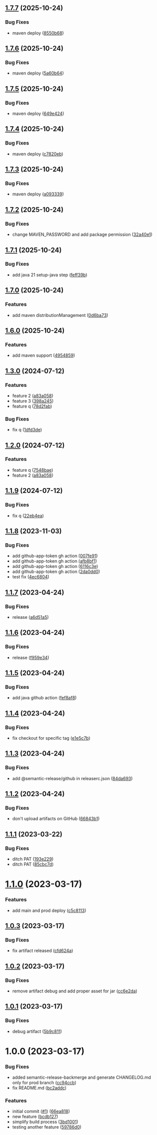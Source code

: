## [1.7.7](https://github.com/sfat/semantic-release-spring-boot-playground/compare/1.7.6...1.7.7) (2025-10-24)

### Bug Fixes

* maven deploy ([8550b68](https://github.com/sfat/semantic-release-spring-boot-playground/commit/8550b68c97cecfc8d5dbcbe4c433877f83f447ef))

## [1.7.6](https://github.com/sfat/semantic-release-spring-boot-playground/compare/1.7.5...1.7.6) (2025-10-24)

### Bug Fixes

* maven deploy ([5a60b64](https://github.com/sfat/semantic-release-spring-boot-playground/commit/5a60b64a8fba7b7ded8525730e5bbab95ec901a4))

## [1.7.5](https://github.com/sfat/semantic-release-spring-boot-playground/compare/1.7.4...1.7.5) (2025-10-24)

### Bug Fixes

* maven deploy ([649e424](https://github.com/sfat/semantic-release-spring-boot-playground/commit/649e42461d0496e19d4b7c97bcce028f62914a46))

## [1.7.4](https://github.com/sfat/semantic-release-spring-boot-playground/compare/1.7.3...1.7.4) (2025-10-24)

### Bug Fixes

* maven deploy ([c7820eb](https://github.com/sfat/semantic-release-spring-boot-playground/commit/c7820eb42e7b09b0535219ad5f3ce4f1ef49fe4a))

## [1.7.3](https://github.com/sfat/semantic-release-spring-boot-playground/compare/1.7.2...1.7.3) (2025-10-24)

### Bug Fixes

* maven deploy ([a093339](https://github.com/sfat/semantic-release-spring-boot-playground/commit/a093339929a5ccb12a7ac7f23d046cd6999a51c6))

## [1.7.2](https://github.com/sfat/semantic-release-spring-boot-playground/compare/1.7.1...1.7.2) (2025-10-24)

### Bug Fixes

* change MAVEN_PASSWORD and add package permission ([32a40e1](https://github.com/sfat/semantic-release-spring-boot-playground/commit/32a40e1a113fcd99e8144274dd8d07b847fa9e3b))

## [1.7.1](https://github.com/sfat/semantic-release-spring-boot-playground/compare/1.7.0...1.7.1) (2025-10-24)

### Bug Fixes

* add java 21 setup-java step ([feff39b](https://github.com/sfat/semantic-release-spring-boot-playground/commit/feff39b75e4af4c7faa3e8fdcc2f19dca856c0b7))

## [1.7.0](https://github.com/sfat/semantic-release-spring-boot-playground/compare/1.6.0...1.7.0) (2025-10-24)

### Features

* add maven distributionManagement ([0d6ba73](https://github.com/sfat/semantic-release-spring-boot-playground/commit/0d6ba73bb6b6a5efd8169d83a10a0b2d7814d699))

## [1.6.0](https://github.com/sfat/semantic-release-spring-boot-playground/compare/1.5.0...1.6.0) (2025-10-24)

### Features

* add maven support ([4954859](https://github.com/sfat/semantic-release-spring-boot-playground/commit/4954859f04e50ca7bc05f651ee381526111eee83))

## [1.3.0](https://github.com/sfat/semantic-release-spring-boot-playground/compare/1.2.0...1.3.0) (2024-07-12)


### Features

* feature 2 ([a83a058](https://github.com/sfat/semantic-release-spring-boot-playground/commit/a83a058726206177e67fab67a0d16cee72a30f35))
* feature 3 ([398a245](https://github.com/sfat/semantic-release-spring-boot-playground/commit/398a2456dc436dccd212f92667e9de427ac96f4c))
* feature q ([78d2fab](https://github.com/sfat/semantic-release-spring-boot-playground/commit/78d2fab5dfba5a4c45969a806545b99b0cf778de))

### Bug Fixes

* fix q ([1dfd3de](https://github.com/sfat/semantic-release-spring-boot-playground/commit/1dfd3dec379e1ba0279f03e54062060bfcdf66c1))

## [1.2.0](https://github.com/sfat/semantic-release-spring-boot-playground/compare/1.1.9...1.2.0) (2024-07-12)

### Features

* feature q ([7548bae](https://github.com/sfat/semantic-release-spring-boot-playground/commit/7548baed0364817db0cdbcb8e9e0c28dac9ab1d7))
* feature 2 ([a83a058](https://github.com/sfat/semantic-release-spring-boot-playground/commit/a83a058726206177e67fab67a0d16cee72a30f35))

## [1.1.9](https://github.com/sfat/semantic-release-spring-boot-playground/compare/1.1.8...1.1.9) (2024-07-12)

### Bug Fixes

* fix q ([22eb4ea](https://github.com/sfat/semantic-release-spring-boot-playground/commit/22eb4ea1fce174ee2ea512234820c86cd5b48f60))

## [1.1.8](https://github.com/sfat/semantic-release-spring-boot-playground/compare/1.1.7...1.1.8) (2023-11-03)


### Bug Fixes

* add github-app-token gh action ([007fe91](https://github.com/sfat/semantic-release-spring-boot-playground/commit/007fe910c5da3be7402f8a6fbf1bec575a54d420))
* add github-app-token gh action ([afb8bf1](https://github.com/sfat/semantic-release-spring-boot-playground/commit/afb8bf1b59d1b45280631cb9178a40910e9f878a))
* add github-app-token gh action ([6116c3e](https://github.com/sfat/semantic-release-spring-boot-playground/commit/6116c3e9689b2a3cf3251f7fd04d1830e87419f4))
* add github-app-token gh action ([2da0dd0](https://github.com/sfat/semantic-release-spring-boot-playground/commit/2da0dd0cadc54b16a54fe0441b52c0ed6e8f05db))
* test fix ([4ec6804](https://github.com/sfat/semantic-release-spring-boot-playground/commit/4ec68044e62839e7d311e032285e88b14dc7cb94))

## [1.1.7](https://github.com/sfat/semantic-release-spring-boot-playground/compare/1.1.6...1.1.7) (2023-04-24)


### Bug Fixes

* release ([a6d51a5](https://github.com/sfat/semantic-release-spring-boot-playground/commit/a6d51a5c6cb5434bc2597beff2da6f34d55ddf1e))

## [1.1.6](https://github.com/sfat/semantic-release-spring-boot-playground/compare/1.1.5...1.1.6) (2023-04-24)


### Bug Fixes

* release ([f959e34](https://github.com/sfat/semantic-release-spring-boot-playground/commit/f959e3439b33a7fb010349eff16a3fe22ac97829))

## [1.1.5](https://github.com/sfat/semantic-release-spring-boot-playground/compare/1.1.4...1.1.5) (2023-04-24)


### Bug Fixes

* add java github action ([fef8af8](https://github.com/sfat/semantic-release-spring-boot-playground/commit/fef8af843f9ace191ea48c7e766b4852b45b8340))

## [1.1.4](https://github.com/sfat/semantic-release-spring-boot-playground/compare/1.1.3...1.1.4) (2023-04-24)


### Bug Fixes

* fix checkout for specific tag ([e1e5c7b](https://github.com/sfat/semantic-release-spring-boot-playground/commit/e1e5c7b85b30239eced4add5ac32023757fae9ed))

## [1.1.3](https://github.com/sfat/semantic-release-spring-boot-playground/compare/1.1.2...1.1.3) (2023-04-24)


### Bug Fixes

* add @semantic-release/github in releaserc.json ([84da693](https://github.com/sfat/semantic-release-spring-boot-playground/commit/84da693aa002d951522772bc574e426ebcd1d797))

## [1.1.2](https://github.com/sfat/semantic-release-spring-boot-playground/compare/1.1.1...1.1.2) (2023-04-24)


### Bug Fixes

* don't upload artifacts on GitHub ([66843b1](https://github.com/sfat/semantic-release-spring-boot-playground/commit/66843b1ab55a51e4017fb78f76443e0cf64b38f6))

## [1.1.1](https://github.com/sfat/semantic-release-spring-boot-playground/compare/1.1.0...1.1.1) (2023-03-22)


### Bug Fixes

* ditch PAT ([193e229](https://github.com/sfat/semantic-release-spring-boot-playground/commit/193e229925d409db5fac4edeeab0bbc33cba01dd))
* ditch PAT ([85cbc7d](https://github.com/sfat/semantic-release-spring-boot-playground/commit/85cbc7d70cf0136f9ca10fe78172d9161b397488))

# [1.1.0](https://github.com/sfat/semantic-release-spring-boot-playground/compare/1.0.3...1.1.0) (2023-03-17)


### Features

* add main and prod deploy ([c5c8113](https://github.com/sfat/semantic-release-spring-boot-playground/commit/c5c811348ec75b829df8d15bd8d8850ef56bc7ac))

## [1.0.3](https://github.com/sfat/semantic-release-spring-boot-playground/compare/1.0.2...1.0.3) (2023-03-17)


### Bug Fixes

* fix artifact released ([cfd624a](https://github.com/sfat/semantic-release-spring-boot-playground/commit/cfd624a2fc70351788773bd29bb79eec02757e04))

## [1.0.2](https://github.com/sfat/semantic-release-spring-boot-playground/compare/1.0.1...1.0.2) (2023-03-17)


### Bug Fixes

* remove artifact debug and add proper asset for jar ([cc6e2da](https://github.com/sfat/semantic-release-spring-boot-playground/commit/cc6e2da78c90dc8c2c58d34872f76d5c424d8567))

## [1.0.1](https://github.com/sfat/semantic-release-spring-boot-playground/compare/1.0.0...1.0.1) (2023-03-17)


### Bug Fixes

* debug artifact ([5b9c811](https://github.com/sfat/semantic-release-spring-boot-playground/commit/5b9c81120c4a9e9cec258d6841cb306b45d8ddfa))

# 1.0.0 (2023-03-17)


### Bug Fixes

* added semantic-release-backmerge and generate CHANGELOG.md only for prod branch ([cc94ccb](https://github.com/sfat/semantic-release-spring-boot-playground/commit/cc94ccbe09a2ab894ddcbbf9a8d599af6022654a))
* fix README.md ([bc2addc](https://github.com/sfat/semantic-release-spring-boot-playground/commit/bc2addce793045ebe2bf47bb2ab2e1e768492959))


### Features

* initial commit ([#1](https://github.com/sfat/semantic-release-spring-boot-playground/issues/1)) ([66ea818](https://github.com/sfat/semantic-release-spring-boot-playground/commit/66ea818f75804b14b6708cb20b10783bb18d82a4))
* new feature ([bcdb127](https://github.com/sfat/semantic-release-spring-boot-playground/commit/bcdb127121484f6e23c85588d19686500abf09cd))
* simplify build process ([3bd1001](https://github.com/sfat/semantic-release-spring-boot-playground/commit/3bd10016ed3880f7c4b0f381a06956f3fd4b6c7b))
* testing another feature ([59786d0](https://github.com/sfat/semantic-release-spring-boot-playground/commit/59786d019fe7e830e0c73a67baca61246b669c72))
